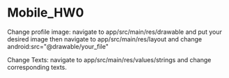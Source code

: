 # Mobile_HW0
Change profile image:
navigate to app/src/main/res/drawable and put your desired image
then navigate to app/src/main/res/layout and change android:src="@drawable/your_file" 

Change Texts:
navigate to app/src/main/res/values/strings and change corresponding texts.
